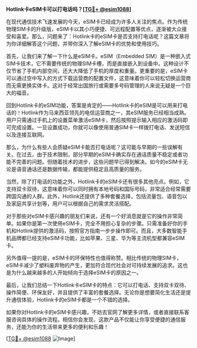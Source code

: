 **Hotlink卡eSIM卡可以打电话吗？[[TG💪+ @esim1088](https://t.me/s/esim1088)]**

在现代通信技术飞速发展的今天，eSIM卡已经成为许多人关注的焦点。作为传统物理SIM卡的升级版，eSIM卡以其小巧便捷、可远程配置等优点，逐渐被大众接受和喜爱。那么，问题来了：Hotlink卡的eSIM卡是否支持打电话呢？这篇文章将为你详细解答这个问题，并带你深入了解eSIM卡的优势和使用技巧。

首先，让我们来了解一下什么是eSIM卡。eSIM（Embedded SIM）是一种嵌入式SIM卡技术，它不需要传统的物理SIM卡槽，而是直接嵌入到设备中。这种设计不仅节省了手机内部空间，还大大降低了手机的厚度和重量。更重要的是，eSIM卡可以通过空中写入的方式下载运营商的配置文件，这意味着你可以轻松切换运营商而无需更换实体卡。这对于经常出国旅行或需要多号码管理的人来说无疑是一个巨大的福音。

回到Hotlink卡的eSIM功能，答案是肯定的——Hotlink卡的eSIM是可以用来打电话的！Hotlink作为马来西亚领先的电信运营商之一，其eSIM服务已经相当成熟。用户只需通过手机上的设置菜单激活eSIM卡，然后按照提示输入相应的激活码即可完成设置。一旦设置成功，你就可以像使用普通SIM卡一样拨打电话、发送短信以及连接互联网。

那么，为什么有些人会质疑eSIM卡能否打电话呢？这可能与早期的一些误解有关。在过去，由于技术限制，部分早期的eSIM卡确实存在通话质量不稳定或者功能不完善的问题。但随着技术的进步，这些问题早已得到解决。如今的eSIM卡无论是语音通话还是数据传输，都能提供稳定且高质量的服务。

当然，除了打电话的功能之外，Hotlink卡的eSIM卡还有很多其他亮点。例如，它支持双卡双待，这意味着你可以同时拥有本地号码和国际号码，非常适合经常需要跨国沟通的人群。此外，Hotlink还提供了多种套餐选择，包括流量包、语音包以及家庭共享计划等，用户可以根据自己的需求灵活搭配。

对于那些对eSIM卡感兴趣的朋友们来说，还有一个好消息就是它的操作非常简单。如果你是第一次使用eSIM卡，完全不用担心复杂的步骤。只需准备好你的手机和Hotlink提供的激活码，按照官方指南一步步操作即可。而且，大多数智能手机品牌都已经支持eSIM卡功能，比如苹果、三星、华为等主流机型都兼容eSIM卡。

另外值得一提的是，eSIM卡的环保特性也值得称赞。相比传统的物理SIM卡，eSIM卡减少了塑料废弃物的产生，更加符合现代社会对可持续发展的追求。这也是为什么越来越多的人开始倾向于选择eSIM卡的原因之一。

最后，让我们总结一下Hotlink卡eSIM卡的特点：它可以打电话、支持双卡双待、操作简便、环保友好，并且提供了丰富的套餐选择。无论你是想要简化生活还是提升通信体验，Hotlink卡的eSIM卡都是一个不错的选择。

如果你对Hotlink卡的eSIM卡感兴趣，不妨去官网了解更多详情，或者直接联系客服咨询具体的操作流程。相信你会发现，这款产品不仅能让你享受便捷的通信服务，还能为你的生活带来更多的便利和乐趣！

[[TG💪+ @esim1088](https://t.me/s/esim1088) ![Image](https://i.postimg.cc/4NQfJmqS/Snipaste-2025-05-13-00-14-12.png)]